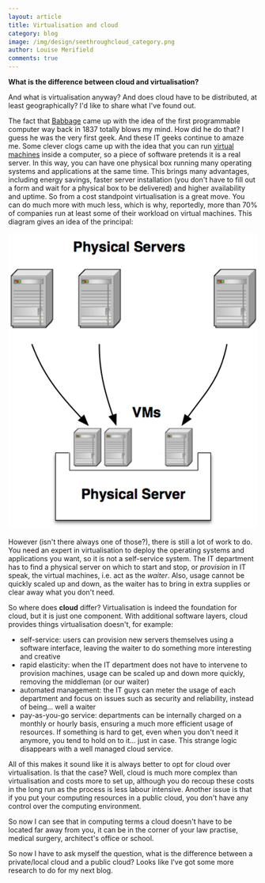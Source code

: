 ```yaml
---
layout: article
title: Virtualisation and cloud
category: blog
image: /img/design/seethroughcloud_category.png
author: Louise Merifield
comments: true
---
```


**What is the difference between cloud and virtualisation?**

And what is virtualisation anyway? And does cloud have to be distributed, at least geographically? I'd like to share what I've found out.

The fact that [Babbage](http://en.wikipedia.org/wiki/Babbage) came up with the idea of the first programmable computer  way back in 1837 totally blows my mind. How did he do that? I guess he was the very first geek. And these IT geeks continue to amaze me. Some clever clogs came up with the idea that you can run [virtual machines](http://en.wikipedia.org/wiki/Virtual_machine) inside a computer, so a piece of software pretends it is a real server. In this way, you can have one physical box running many operating systems and applications at the same time. This brings many advantages, including energy savings, faster server installation (you don't have to fill out a form and wait for a physical box to be delivered) and higher availability and uptime. So from a cost standpoint virtualisation is a great move. You can do much more with much less, which is why, reportedly, more than 70% of companies run at least some of their workload on virtual machines.  This diagram gives an idea of the principal:

<p align="center"><img src="/img/content/virtualisation.png" alt="Virtualisation" width="900" /></p>

However (isn't there always one of those?), there is still a lot of work to do. You need an expert in virtualisation to deploy the operating systems and applications you want, so it is not a self-service system. The IT department has to find a physical server on which to start and stop, or *provision* in IT speak, the virtual machines, i.e. act as the *waiter*. Also, usage cannot be quickly scaled up and down, as the waiter has to bring in extra supplies or clear away what you don't need.

So where does **cloud** differ? Virtualisation is indeed the foundation for cloud, but it is just one component. With additional software layers, cloud provides things virtualisation doesn't, for example:

* self-service: users can provision new servers themselves using a software interface, leaving the waiter to do something more interesting and creative 
* rapid elasticity: when the IT department does not have to intervene to provision machines, usage can be scaled up and down more quickly, removing the middleman (or our waiter)
* automated management: the IT guys can meter the usage of each department and focus on issues such as security and reliability, instead of being... well a waiter
* pay-as-you-go service: departments can be internally charged on a monthly or hourly basis, ensuring a much more efficient usage of resources. If something is hard to get, even when you don't need it anymore, you tend to hold on to it... just in case. This strange logic disappears with a well managed cloud service.

All of this makes it sound like it is always better to opt for cloud over virtualisation. Is that the case? Well, cloud is much more complex than virtualisation and costs more to set up, although you do recoup these costs in the long run as the process is less labour intensive. Another issue is that if you put your computing resources in a public cloud, you don't have any control over the computing environment. 

So now I can see that in computing terms a cloud doesn't have to be located far away from you, it can be in the corner of your law practise, medical surgery, architect's office or school. 

So now I have to ask myself the question, what is the difference between a private/local cloud and a public cloud? Looks like I've got some more research to do for my next blog.
